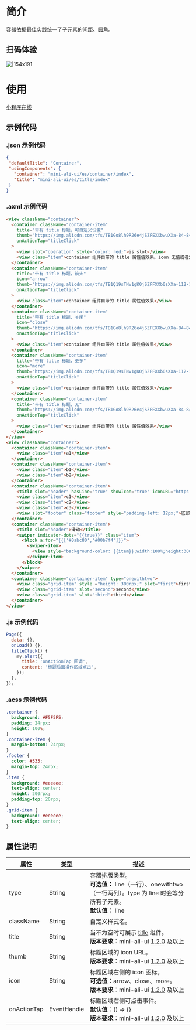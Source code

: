 
# 简介
容器依据最佳实践统一了子元素的间距、圆角。

## 扫码体验
![|154x191](https://mdn.alipayobjects.com/afts/img/A*pwAATYMd1QrJDSpHuG3BmgBkAa8wAA/original?bz=openpt_doc&t=vlZyr3VNmNSzHO8POSLb0wAAAABkMK8AAAAA#align=left&display=inline&height=191&margin=%5Bobject%20Object%5D&originHeight=191&originWidth=154&status=done&style=none&width=154)

# 使用

[小程序在线](https://herbox-embed.alipay.com/s/doc-aliui-container?theme=light&previewZoom=75&chInfo=openhome-doc) 

## 示例代码

### .json 示例代码
```json
{
 "defaultTitle": "Container",
 "usingComponents": {
   "container": "mini-ali-ui/es/container/index",
   "title": "mini-ali-ui/es/title/index"
 }
}
```

### .axml 示例代码
```html
<view className="container">
  <container className="container-item"
    title="带有 title 标题，可自定义设置"
    thumb="https://img.alicdn.com/tfs/TB1Go8lh9R26e4jSZFEXXbwuXXa-84-84.png"
    onActionTap="titleClick"
  >
    <view slot="operation" style="color: red;">is slot</view>
    <view class="item">container 组件自带的 title 属性值效果。icon 无值或者为空时，可插入一个名为 operation 的 slot 元素。</view>
  </container>
  <container className="container-item"
    title="带有 title 标题，箭头"
    icon="arrow"
    thumb="https://img.alicdn.com/tfs/TB1Q19sTNv1gK0jSZFFXXb0sXXa-112-112.png"
    onActionTap="titleClick"
  >
    <view class="item">container 组件自带的 title 属性值效果</view>
  </container>
  <container className="container-item"
    title="带有 title 标题，关闭"
    icon="close"
    thumb="https://img.alicdn.com/tfs/TB1Go8lh9R26e4jSZFEXXbwuXXa-84-84.png"
    onActionTap="titleClick"
  >
    <view class="item">container 组件自带的 title 属性值效果</view>
  </container>
  <container className="container-item"
    title="带有 title 标题，更多"
    icon="more"
    thumb="https://img.alicdn.com/tfs/TB1Q19sTNv1gK0jSZFFXXb0sXXa-112-112.png"
    onActionTap="titleClick"
  >
    <view class="item">container 组件自带的 title 属性值效果</view>
  </container>
  <container className="container-item"
    title="带有 title 标题，无"
    thumb="https://img.alicdn.com/tfs/TB1Go8lh9R26e4jSZFEXXbwuXXa-84-84.png"
    onActionTap="titleClick"
  >
    <view class="item">container 组件自带的 title 属性值效果</view>
  </container>
</view>
<view className="container">
  <container className="container-item">
    <view class="item">a1</view>
  </container>
  <container className="container-item">
    <view class="item">b1</view>
    <view class="item">b2</view>
  </container>
  <container className="container-item">
    <title slot="header" hasLine="true" showIcon="true" iconURL="https://gw.alipayobjects.com/mdn/miniProgram_mendian/afts/img/A*wiFYTo5I0m8AAAAAAAAAAABjAQAAAQ/original">内部标题无操作</title>
    <view class="item">c1</view>
    <view class="item">c2</view>
    <view class="item">c3</view>
    <view slot="footer" class="footer" style="padding-left: 12px;">底部展示区</view>
  </container>
  <container className="container-item">
    <title slot="header">滑动</title>
    <swiper indicator-dots="{{true}}" class="item">
      <block a:for="{{['#0abc80','#00b7f4']}}">
        <swiper-item>
          <view style="background-color: {{item}};width:100%;height:300rpx;border-radius:16rpx;"/>
        </swiper-item>
      </block>
    </swiper>
  </container>
  <container className="container-item" type="onewithtwo">
    <view class="grid-item" style ="height: 300rpx;" slot="first">first</view>
    <view class="grid-item" slot="second">second</view>
    <view class="grid-item" slot="third">third</view>
  </container>
</view>
```

### .js 示例代码
```javascript
Page({
  data: {},
  onLoad() {},
  titleClick() {
    my.alert({
      title: 'onActionTap 回调',
      content: '标题后面操作区域点击',
    });
  },
});
```

### .acss 示例代码

```css
.container {
  background: #F5F5F5;
  padding: 24rpx;
  height: 100%;
}
.container-item {
  margin-bottom: 24rpx;
}
.footer {
  color: #333;
  margin-top: 24rpx;
}
.item {
  background: #eeeeee;
  text-align: center;
  height: 200rpx;
  padding-top: 20rpx;
}
.grid-item {
  background: #eeeeee;
  text-align: center;
}
```

## 属性说明
| **属性** | **类型** | **描述** |
| --- | --- | --- |
| type | String | 容器排版类型。<br />**可选值：** line（一行）、onewithtwo（一行两列）。type 为 line 时会等分所有子元素。<br />**默认值：** line |
| className | String | 自定义样式名。 |
| title | String | 当不为空时可展示 [title](https://opendocs.alipay.com/mini/component-ext/title) 组件。<br />**版本要求**：mini-ali-ui [1.2.0](https://www.npmjs.com/package/mini-ali-ui?activeTab=versions) 及以上 |
| thumb | String | 标题区域的 icon URL。<br />**版本要求**：mini-ali-ui [1.2.0](https://www.npmjs.com/package/mini-ali-ui?activeTab=versions) 及以上 |
| icon | String | 标题区域右侧的 icon 图标。<br />**可选值**：arrow、close、more。<br />**版本要求**：mini-ali-ui [1.2.0](https://www.npmjs.com/package/mini-ali-ui?activeTab=versions) 及以上 |
| onActionTap | EventHandle | 标题区域右侧可点击事件。<br />**默认值**：() => {} <br />**版本要求**：mini-ali-ui [1.2.0](https://www.npmjs.com/package/mini-ali-ui?activeTab=versions) 及以上 |

